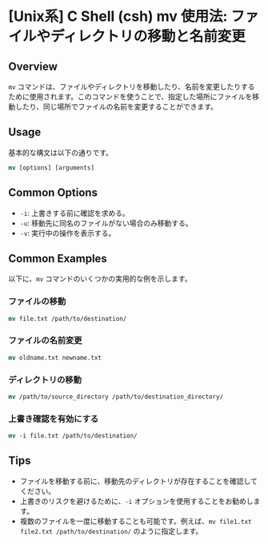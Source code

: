 # [Unix系] C Shell (csh) mv 使用法: ファイルやディレクトリの移動と名前変更

## Overview
`mv` コマンドは、ファイルやディレクトリを移動したり、名前を変更したりするために使用されます。このコマンドを使うことで、指定した場所にファイルを移動したり、同じ場所でファイルの名前を変更することができます。

## Usage
基本的な構文は以下の通りです。

```csh
mv [options] [arguments]
```

## Common Options
- `-i`: 上書きする前に確認を求める。
- `-u`: 移動先に同名のファイルがない場合のみ移動する。
- `-v`: 実行中の操作を表示する。

## Common Examples
以下に、`mv` コマンドのいくつかの実用的な例を示します。

### ファイルの移動
```csh
mv file.txt /path/to/destination/
```

### ファイルの名前変更
```csh
mv oldname.txt newname.txt
```

### ディレクトリの移動
```csh
mv /path/to/source_directory /path/to/destination_directory/
```

### 上書き確認を有効にする
```csh
mv -i file.txt /path/to/destination/
```

## Tips
- ファイルを移動する前に、移動先のディレクトリが存在することを確認してください。
- 上書きのリスクを避けるために、`-i` オプションを使用することをお勧めします。
- 複数のファイルを一度に移動することも可能です。例えば、`mv file1.txt file2.txt /path/to/destination/` のように指定します。